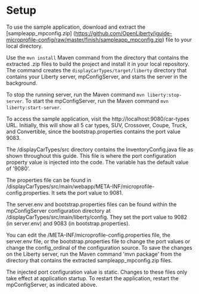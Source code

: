 # Setup

To use the sample application, download and extract the [sampleapp_mpconfig.zip] 
(https://github.com/OpenLiberty/iguide-microprofile-config/raw/master/finish/sampleapp_mpconfig.zip) 
file to your local directory.

Use the `mvn install` Maven command from the directory that contains the extracted .zip files 
to build the project and install it in your local repository. The command creates the 
`displayCarTypes/target/liberty` directory that contains your Liberty server, mpConfigServer, 
and starts the server in the background.

To stop the running server, run the Maven command `mvn liberty:stop-server`. To start
the mpConfigServer, run the Maven command `mvn liberty:start-server`.

To access the sample application, visit the http://localhost:9080/car-types URL. Initially, this will 
show all 5 car types, SUV, Crossover, Coupe, Truck, and Convertible, since the bootstrap.properties
contains the port value 9083. 

The <extract-directory>/displayCarTypes/src directory contains the 
InventoryConfig.java file as shown throughout this guide.  This file is where the 
port configuration property value is injected into the code. The variable has the 
default value of '9080'. 

The properties file can be found in 
<extract-directory>/displayCarTypes/src/main/webapp/META-INF/microprofile-config.properties. 
It sets the port value to 9081. 

The server.env and bootstrap.properties files can be found within the 
mpConfigServer configuration directory at 
<extract-directory>/displayCarTypes/src/main/liberty/config. 
They set the port value to 9082 (in server.env) and 9083 (in bootstrap.properties). 

You can edit the /META-INF/microprofile-config.properties file, the server.env 
file, or the bootstrap.properties file to change the port values or change the 
config_ordinal of the configuration source. To save the changes on the Liberty 
server, run the Maven command 'mvn package' from the directory that contains 
the extracted sampleapp_mpconfig.zip files. 

The injected port configuration value is static. Changes to these files only 
take effect at application startup. To restart the application, restart 
the mpConfigServer, as indicated above. 